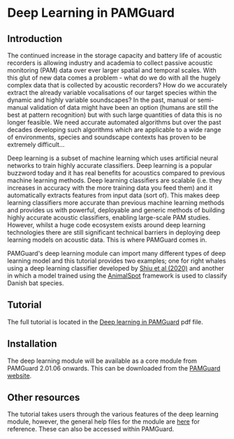 # Deep Learning in PAMGuard

## Introduction
The continued increase in the storage capacity and battery life of acoustic recorders is allowing industry and academia to collect passive acoustic monitoring (PAM) data over ever larger spatial and temporal scales. With this glut of new data comes a problem - what do we do with all the hugely complex data that is collected by acoustic recorders? How do we accurately extract the already variable vocalisations of our target species within the dynamic and highly variable soundscapes? In the past, manual or semi-manual validation of data might have been an option (humans are still the best at pattern recognition) but with such large quantities of data this is no longer feasible. We need accurate automated algorithms but over the past decades developing such algorithms which are applicable to a wide range of environments, species and soundscape contexts has proven to be extremely difficult...

Deep learning is a subset of machine learning which uses artificial neural networks to train highly accurate classifiers. Deep learning is a popular buzzword today and it has real benefits for acoustics compared to previous machine learning methods. Deep learning classifiers are scalable (i.e. they increases in accuracy with the more training data you feed them) and it automatically extracts features from input data (sort of). This makes deep learning classifiers more accurate than previous machine learning methods and provides us with powerful, deployable and generic methods of building highly accurate acoustic classifiers, enabling large-scale PAM studies. However, whilst a huge code ecosystem exists around deep learning technologies there are still significant technical barriers in deploying deep learning models on acoustic data. This is where PAMGuard comes in. 

PAMGuard's deep learning module can import many different types of deep learning model and this tutorial provides two examples; one for right whales using a deep learning classifier developed by [Shiu et al (2020)](https://www.nature.com/articles/s41598-020-57549-y) and another in which a model trained using the [AnimalSpot](https://github.com/ChristianBergler/ANIMAL-SPOT) framework is used to classify Danish bat species. 

## Tutorial
The full tutorial is located in the [Deep learning in PAMGuard](https://github.com/macster110/PAMGuard_resources/blob/main/deep_learning/Deep%20learning%20in%20PAMGuard.pdf) pdf file. 

## Installation
The deep learning module will be available as a core module from PAMGuard 2.01.06 onwards. This can be downloaded from the [PAMGuard website](https://pamguard.org).

## Other resources
The tutorial takes users through the various features of the deep learning module, however, the general help files for the module are [here](https://github.com/macster110/PAMGuard_DeepLearningSegmenter/blob/master/deep_learning_help.md) for reference. These can also be accessed within PAMGuard. 
